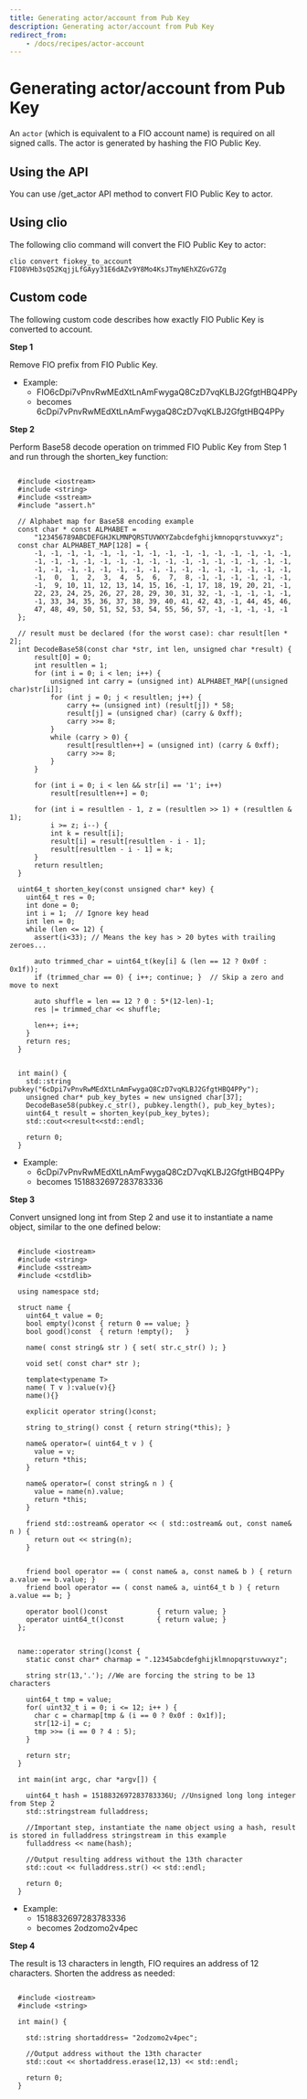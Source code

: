 ```yaml
---
title: Generating actor/account from Pub Key
description: Generating actor/account from Pub Key
redirect_from:
    - /docs/recipes/actor-account
---
```


# Generating actor/account from Pub Key

An `actor` (which is equivalent to a FIO account name) is required on all signed calls. The actor is generated by hashing the FIO Public Key.

## Using the API

You can use /get_actor API method to convert FIO Public Key to actor.

## Using clio

The following clio command will convert the FIO Public Key to actor:

`clio convert fiokey_to_account FIO8VHb3sQ52KqjjLfGAyy31E6dAZv9Y8Mo4KsJTmyNEhXZGvG7Zg`

## Custom code

The following custom code describes how exactly FIO Public Key is converted to account.

**Step 1**

Remove FIO prefix from FIO Public Key.

* Example:
  * FIO6cDpi7vPnvRwMEdXtLnAmFwygaQ8CzD7vqKLBJ2GfgtHBQ4PPy
  * becomes 6cDpi7vPnvRwMEdXtLnAmFwygaQ8CzD7vqKLBJ2GfgtHBQ4PPy

**Step 2**

Perform Base58 decode operation on trimmed FIO Public Key from Step 1 and run through the shorten_key function:

```

  #include <iostream>
  #include <string>
  #include <sstream>
  #include "assert.h"
  
  // Alphabet map for Base58 encoding example
  const char * const ALPHABET =
      "123456789ABCDEFGHJKLMNPQRSTUVWXYZabcdefghijkmnopqrstuvwxyz";
  const char ALPHABET_MAP[128] = {
      -1, -1, -1, -1, -1, -1, -1, -1, -1, -1, -1, -1, -1, -1, -1, -1,
      -1, -1, -1, -1, -1, -1, -1, -1, -1, -1, -1, -1, -1, -1, -1, -1,
      -1, -1, -1, -1, -1, -1, -1, -1, -1, -1, -1, -1, -1, -1, -1, -1,
      -1,  0,  1,  2,  3,  4,  5,  6,  7,  8, -1, -1, -1, -1, -1, -1,
      -1,  9, 10, 11, 12, 13, 14, 15, 16, -1, 17, 18, 19, 20, 21, -1,
      22, 23, 24, 25, 26, 27, 28, 29, 30, 31, 32, -1, -1, -1, -1, -1,
      -1, 33, 34, 35, 36, 37, 38, 39, 40, 41, 42, 43, -1, 44, 45, 46,
      47, 48, 49, 50, 51, 52, 53, 54, 55, 56, 57, -1, -1, -1, -1, -1
  };
    
  // result must be declared (for the worst case): char result[len * 2];
  int DecodeBase58(const char *str, int len, unsigned char *result) {
      result[0] = 0;
      int resultlen = 1;
      for (int i = 0; i < len; i++) {
          unsigned int carry = (unsigned int) ALPHABET_MAP[(unsigned char)str[i]];
          for (int j = 0; j < resultlen; j++) {
              carry += (unsigned int) (result[j]) * 58;
              result[j] = (unsigned char) (carry & 0xff);
              carry >>= 8;
          }
          while (carry > 0) {
              result[resultlen++] = (unsigned int) (carry & 0xff);
              carry >>= 8;
          }
      }
    
      for (int i = 0; i < len && str[i] == '1'; i++)
          result[resultlen++] = 0;
    
      for (int i = resultlen - 1, z = (resultlen >> 1) + (resultlen & 1);
          i >= z; i--) {
          int k = result[i];
          result[i] = result[resultlen - i - 1];
          result[resultlen - i - 1] = k;
      }
      return resultlen;
  }
  
  uint64_t shorten_key(const unsigned char* key) {
    uint64_t res = 0;
    int done = 0;
    int i = 1;  // Ignore key head
    int len = 0;
    while (len <= 12) {
      assert(i<33); // Means the key has > 20 bytes with trailing zeroes...
    
      auto trimmed_char = uint64_t(key[i] & (len == 12 ? 0x0f : 0x1f));
      if (trimmed_char == 0) { i++; continue; }  // Skip a zero and move to next
    
      auto shuffle = len == 12 ? 0 : 5*(12-len)-1;
      res |= trimmed_char << shuffle;
    
      len++; i++;
    }
    return res;
  }
    
    
  int main() {
    std::string pubkey("6cDpi7vPnvRwMEdXtLnAmFwygaQ8CzD7vqKLBJ2GfgtHBQ4PPy");
    unsigned char* pub_key_bytes = new unsigned char[37];
    DecodeBase58(pubkey.c_str(), pubkey.length(), pub_key_bytes);
    uint64_t result = shorten_key(pub_key_bytes);
    std::cout<<result<<std::endl;
    
    return 0;
  }

```

* Example:
  * 6cDpi7vPnvRwMEdXtLnAmFwygaQ8CzD7vqKLBJ2GfgtHBQ4PPy
  * becomes 1518832697283783336

**Step 3**

Convert unsigned long int from Step 2 and use it to instantiate a name object, similar to the one defined below:

```

  #include <iostream>
  #include <string>
  #include <sstream>
  #include <cstdlib>
  
  using namespace std;
  
  struct name {
    uint64_t value = 0;
    bool empty()const { return 0 == value; }
    bool good()const  { return !empty();   }
    
    name( const string& str ) { set( str.c_str() ); }
    
    void set( const char* str );
    
    template<typename T>
    name( T v ):value(v){}
    name(){}
    
    explicit operator string()const;
    
    string to_string() const { return string(*this); }
    
    name& operator=( uint64_t v ) {
      value = v;
      return *this;
    }
    
    name& operator=( const string& n ) {
      value = name(n).value;
      return *this;
    }
    
    friend std::ostream& operator << ( std::ostream& out, const name& n ) {
      return out << string(n);
    }
    
    
    friend bool operator == ( const name& a, const name& b ) { return a.value == b.value; }
    friend bool operator == ( const name& a, uint64_t b ) { return a.value == b; }
    
    operator bool()const            { return value; }
    operator uint64_t()const        { return value; }
  };
    
    
  name::operator string()const {
    static const char* charmap = ".12345abcdefghijklmnopqrstuvwxyz";
    
    string str(13,'.'); //We are forcing the string to be 13 characters
    
    uint64_t tmp = value;
    for( uint32_t i = 0; i <= 12; i++ ) {
      char c = charmap[tmp & (i == 0 ? 0x0f : 0x1f)];
      str[12-i] = c;
      tmp >>= (i == 0 ? 4 : 5);
    }
    
    return str;
  }
    
  int main(int argc, char *argv[]) {
    
    uint64_t hash = 1518832697283783336U; //Unsigned long long integer from Step 2
    std::stringstream fulladdress;
    
    //Important step, instantiate the name object using a hash, result is stored in fulladdress stringstream in this example
    fulladdress << name(hash);
    
    //Output resulting address without the 13th character
    std::cout << fulladdress.str() << std::endl;
    
    return 0;
  }

```

* Example:
  * 1518832697283783336
  * becomes 2odzomo2v4pec

**Step 4**

The result is 13 characters in length, FIO requires an address of 12 characters. Shorten the address as needed:

```

  #include <iostream>
  #include <string>
  
  int main() {
  
    std::string shortaddress= "2odzomo2v4pec";
  
    //Output address without the 13th character
    std::cout << shortaddress.erase(12,13) << std::endl;
  
    return 0;
  }

```
